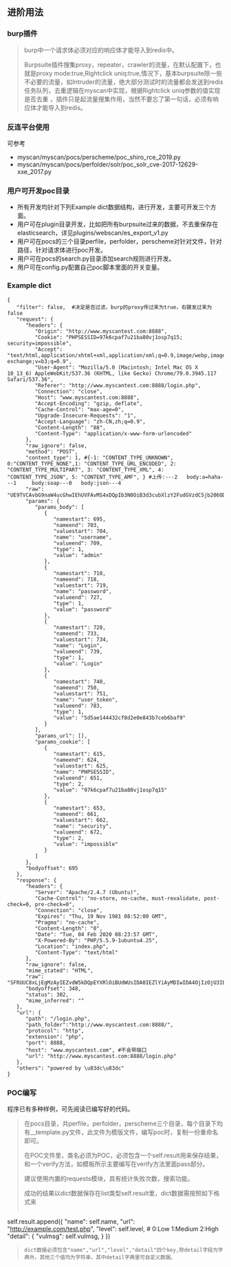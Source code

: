 ## 进阶用法

### burp插件
>burp中一个请求体必须对应的响应体才能导入到redis中。
>
>Burpsuite插件搜集proxy，repeater，crawler的流量，在默认配置下，也就是proxy mode:true,Rightclick uniq:true,情况下，基本burpsuite除一些不必要的流量，如Intruder的流量，绝大部分测试时的流量都会发送到redis任务队列，去重逻辑在myscan中实现，根据Rightclick uniq参数的值实现是否去重 ，插件只是起流量搜集作用，当然不要忘了第一句话，必须有响应体才能导入到redis。
>

### 反连平台使用
可参考

- myscan/myscan/pocs/perscheme/poc_shiro_rce_2019.py
- myscan/myscan/pocs/perfolder/solr/poc_solr_cve-2017-12629-xxe_2017.py 

### 用户可开发poc目录
* 所有开发均针对下列Example dict数据结构，进行开发，主要可开发三个方面。
* 用户可在plugin目录开发，比如把所有burpsuite过来的数据，不去重保存在elasticsearch，详见plugins/webscan/es_export_v1.py
* 用户可在pocs的三个目录perfile，perfolder，perscheme对针对文件，针对路径，针对请求体进行poc开发。
* 用户可在pocs的search.py目录添加search规则进行开发。
* 用户可在config.py配置自己poc脚本里面的开关变量。


### Example dict
```
{
   "filter": false,  #决定是否过滤，burp的proxy传过来为true，右键发过来为false
   "request": {
      "headers": {
         "Origin": "http://www.myscantest.com:8888",
         "Cookie": "PHPSESSID=97k6cpaf7u21ba80vj1osp7q15; security=impossible",
         "Accept": "text/html,application/xhtml+xml,application/xml;q=0.9,image/webp,image/apng,*/*;q=0.8,application/signed-exchange;v=b3;q=0.9",
         "User-Agent": "Mozilla/5.0 (Macintosh; Intel Mac OS X 10_13_6) AppleWebKit/537.36 (KHTML, like Gecko) Chrome/79.0.3945.117 Safari/537.36",
         "Referer": "http://www.myscantest.com:8888/login.php",
         "Connection": "close",
         "Host": "www.myscantest.com:8888",
         "Accept-Encoding": "gzip, deflate",
         "Cache-Control": "max-age=0",
         "Upgrade-Insecure-Requests": "1",
         "Accept-Language": "zh-CN,zh;q=0.9",
         "Content-Length": "88",
         "Content-Type": "application/x-www-form-urlencoded"
      },
      "raw_ignore": false,
      "method": "POST",
      "content_type": 1, #{-1: "CONTENT_TYPE_UNKNOWN", 0:"CONTENT_TYPE_NONE",1: "CONTENT_TYPE_URL_ENCODED", 2: "CONTENT_TYPE_MULTIPART", 3: "CONTENT_TYPE_XML", 4: "CONTENT_TYPE_JSON", 5: "CONTENT_TYPE_AMF", } #上传:---2   body:a=haha---1     body:soap---0   body:json---4
      "raw": "UE9TVCAvbG9naW4ucGhwIEhUVFAvMS4xDQpIb3N0OiB3d3cubXlzY2FudGVzdC5jb206ODg4OA0K\nQ29udGVudC1MZW5ndGg6IDg4DQpDYWNoZS1Db250cm9sOiBtYXgtYWdlPTANCk9yaWdpbjogaHR0\ncDovL3d3dy5teXNjYW50ZXN0LmNvbTo4ODg4DQpVcGdyYWRlLUluc2VjdXJlLVJlcXVlc3RzOiAx\nDQpDb250ZW50LVR5cGU6IGFwcGxpY2F0aW9uL3gtd3d3LWZvcm0tdXJsZW5jb2RlZA0KVXNlci1B\nZ2VudDogTW96aWxsYS81LjAgKE1hY2ludG9zaDsgSW50ZWwgTWFjIE9TIFggMTBfMTNfNikgQXBw\nbGVXZWJLaXQvNTM3LjM2IChLSFRNTCwgbGlrZSBHZWNrbykgQ2hyb21lLzc5LjAuMzk0NS4xMTcg\nU2FmYXJpLzUzNy4zNg0KQWNjZXB0OiB0ZXh0L2h0bWwsYXBwbGljYXRpb24veGh0bWwreG1sLGFw\ncGxpY2F0aW9uL3htbDtxPTAuOSxpbWFnZS93ZWJwLGltYWdlL2FwbmcsKi8qO3E9MC44LGFwcGxp\nY2F0aW9uL3NpZ25lZC1leGNoYW5nZTt2PWIzO3E9MC45DQpSZWZlcmVyOiBodHRwOi8vd3d3Lm15\nc2NhbnRlc3QuY29tOjg4ODgvbG9naW4ucGhwDQpBY2NlcHQtRW5jb2Rpbmc6IGd6aXAsIGRlZmxh\ndGUNCkFjY2VwdC1MYW5ndWFnZTogemgtQ04semg7cT0wLjkNCkNvb2tpZTogUEhQU0VTU0lEPTk3\nazZjcGFmN3UyMWJhODB2ajFvc3A3cTE1OyBzZWN1cml0eT1pbXBvc3NpYmxlDQpDb25uZWN0aW9u\nOiBjbG9zZQ0KDQp1c2VybmFtZT1hZG1pbiZwYXNzd29yZD1wYXNzd29yZCZMb2dpbj1Mb2dpbiZ1\nc2VyX3Rva2VuPTVkNWFlMTQ0NDMyY2Y4ZDJlMGU4NDNiN2NlYjZiYWY5",
      "params": {
         "params_body": [
            {
               "namestart": 695,
               "nameend": 703,
               "valuestart": 704,
               "name": "username",
               "valueend": 709,
               "type": 1,
               "value": "admin"
            },
            {
               "namestart": 710,
               "nameend": 718,
               "valuestart": 719,
               "name": "password",
               "valueend": 727,
               "type": 1,
               "value": "password"
            },
            {
               "namestart": 728,
               "nameend": 733,
               "valuestart": 734,
               "name": "Login",
               "valueend": 739,
               "type": 1,
               "value": "Login"
            },
            {
               "namestart": 740,
               "nameend": 750,
               "valuestart": 751,
               "name": "user_token",
               "valueend": 783,
               "type": 1,
               "value": "5d5ae144432cf8d2e0e843b7ceb6baf9"
            }
         ],
         "params_url": [],
         "params_cookie": [
            {
               "namestart": 615,
               "nameend": 624,
               "valuestart": 625,
               "name": "PHPSESSID",
               "valueend": 651,
               "type": 2,
               "value": "97k6cpaf7u21ba80vj1osp7q15"
            },
            {
               "namestart": 653,
               "nameend": 661,
               "valuestart": 662,
               "name": "security",
               "valueend": 672,
               "type": 2,
               "value": "impossible"
            }
         ]
      },
      "bodyoffset": 695
   },
   "response": {
      "headers": {
         "Server": "Apache/2.4.7 (Ubuntu)",
         "Cache-Control": "no-store, no-cache, must-revalidate, post-check=0, pre-check=0",
         "Connection": "close",
         "Expires": "Thu, 19 Nov 1981 08:52:00 GMT",
         "Pragma": "no-cache",
         "Content-Length": "0",
         "Date": "Tue, 04 Feb 2020 08:23:57 GMT",
         "X-Powered-By": "PHP/5.5.9-1ubuntu4.25",
         "Location": "index.php",
         "Content-Type": "text/html"
      },
      "raw_ignore": false,
      "mime_stated": "HTML",
      "raw": "SFRUUC8xLjEgMzAyIEZvdW5kDQpEYXRlOiBUdWUsIDA0IEZlYiAyMDIwIDA4OjIzOjU3IEdNVA0K\nU2VydmVyOiBBcGFjaGUvMi40LjcgKFVidW50dSkNClgtUG93ZXJlZC1CeTogUEhQLzUuNS45LTF1\nYnVudHU0LjI1DQpFeHBpcmVzOiBUaHUsIDE5IE5vdiAxOTgxIDA4OjUyOjAwIEdNVA0KQ2FjaGUt\nQ29udHJvbDogbm8tc3RvcmUsIG5vLWNhY2hlLCBtdXN0LXJldmFsaWRhdGUsIHBvc3QtY2hlY2s9\nMCwgcHJlLWNoZWNrPTANClByYWdtYTogbm8tY2FjaGUNCkxvY2F0aW9uOiBpbmRleC5waHANCkNv\nbnRlbnQtTGVuZ3RoOiAwDQpDb25uZWN0aW9uOiBjbG9zZQ0KQ29udGVudC1UeXBlOiB0ZXh0L2h0\nbWwNCg0K",
      "bodyoffset": 348,
      "status": 302,
      "mime_inferred": ""
   },
   "url": {
      "path": "/login.php",
      "path_folder":"http://www.myscantest.com:8888/",
      "protocol": "http",
      "extension": "php",
      "port": 8888,
      "host": "www.myscantest.com", #不会带端口
      "url": "http://www.myscantest.com:8888/login.php"
   },
   "others": "powered by \u83dc\u83dc"
}
```

### POC编写

程序已有多种样例，可先阅读已编写好的代码。
> 在pocs目录，共perfile，perfolder，perscheme三个目录，每个目录下均有__template.py文件，此文件为模版文件，编写poc时，复制一份重命名即可。
> 
> 在POC文件里，类名必须为POC，必须包含一个self.result用来保存结果，和一个verify方法，如模板所示主要编写在verify方法里面pass部分。
> 
> 建议使用内置的requests模块，具有统计失败次数，搜索功能。
> 
> 成功的结果以dict数据保存在list类型self.result里，dict数据需按照如下格式来
> 
> ```
self.result.append({
            "name": self.name,
            "url": "http://example.com/test.php",
            "level": self.level,  # 0:Low  1:Medium 2:High
            "detail": {
                "vulmsg": self.vulmsg,
            }
        })
>```
>dict数据必须包含"name","url","level","detail"四个key,除detail字段为字典外，其他三个值均为字符串，其中detail字典里可自定义数据。
> 
